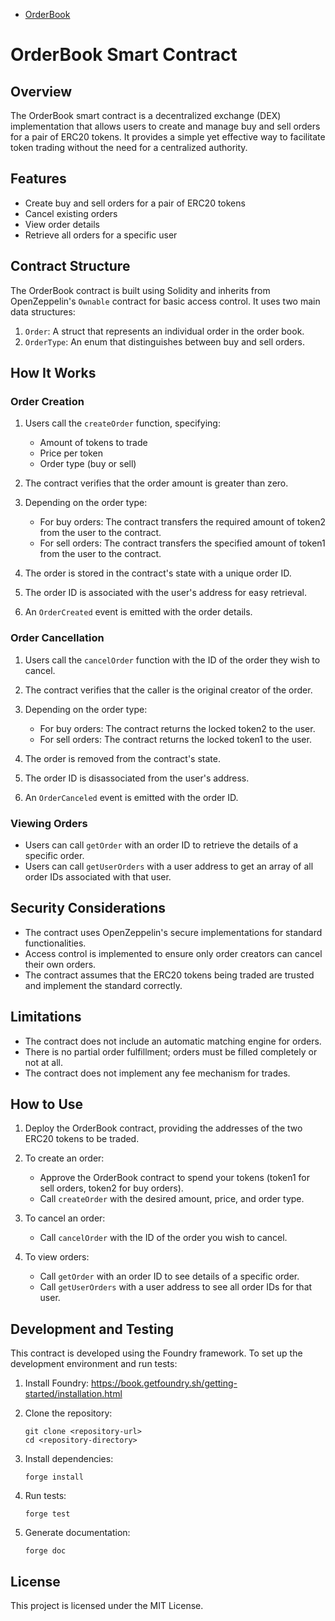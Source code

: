 - [OrderBook](./docs/src/src/OrderBook.sol/contract.OrderBook.md)

# OrderBook Smart Contract

## Overview

The OrderBook smart contract is a decentralized exchange (DEX) implementation that allows users to create and manage buy and sell orders for a pair of ERC20 tokens. It provides a simple yet effective way to facilitate token trading without the need for a centralized authority.

## Features

- Create buy and sell orders for a pair of ERC20 tokens
- Cancel existing orders
- View order details
- Retrieve all orders for a specific user

## Contract Structure

The OrderBook contract is built using Solidity and inherits from OpenZeppelin's `Ownable` contract for basic access control. It uses two main data structures:

1. `Order`: A struct that represents an individual order in the order book.
2. `OrderType`: An enum that distinguishes between buy and sell orders.

## How It Works

### Order Creation

1. Users call the `createOrder` function, specifying:
   - Amount of tokens to trade
   - Price per token
   - Order type (buy or sell)

2. The contract verifies that the order amount is greater than zero.

3. Depending on the order type:
   - For buy orders: The contract transfers the required amount of token2 from the user to the contract.
   - For sell orders: The contract transfers the specified amount of token1 from the user to the contract.

4. The order is stored in the contract's state with a unique order ID.

5. The order ID is associated with the user's address for easy retrieval.

6. An `OrderCreated` event is emitted with the order details.

### Order Cancellation

1. Users call the `cancelOrder` function with the ID of the order they wish to cancel.

2. The contract verifies that the caller is the original creator of the order.

3. Depending on the order type:
   - For buy orders: The contract returns the locked token2 to the user.
   - For sell orders: The contract returns the locked token1 to the user.

4. The order is removed from the contract's state.

5. The order ID is disassociated from the user's address.

6. An `OrderCanceled` event is emitted with the order ID.

### Viewing Orders

- Users can call `getOrder` with an order ID to retrieve the details of a specific order.
- Users can call `getUserOrders` with a user address to get an array of all order IDs associated with that user.

## Security Considerations

- The contract uses OpenZeppelin's secure implementations for standard functionalities.
- Access control is implemented to ensure only order creators can cancel their own orders.
- The contract assumes that the ERC20 tokens being traded are trusted and implement the standard correctly.

## Limitations

- The contract does not include an automatic matching engine for orders.
- There is no partial order fulfillment; orders must be filled completely or not at all.
- The contract does not implement any fee mechanism for trades.

## How to Use

1. Deploy the OrderBook contract, providing the addresses of the two ERC20 tokens to be traded.

2. To create an order:
   - Approve the OrderBook contract to spend your tokens (token1 for sell orders, token2 for buy orders).
   - Call `createOrder` with the desired amount, price, and order type.

3. To cancel an order:
   - Call `cancelOrder` with the ID of the order you wish to cancel.

4. To view orders:
   - Call `getOrder` with an order ID to see details of a specific order.
   - Call `getUserOrders` with a user address to see all order IDs for that user.

## Development and Testing

This contract is developed using the Foundry framework. To set up the development environment and run tests:

1. Install Foundry: https://book.getfoundry.sh/getting-started/installation.html

2. Clone the repository:
   ```
   git clone <repository-url>
   cd <repository-directory>
   ```

3. Install dependencies:
   ```
   forge install
   ```

4. Run tests:
   ```
   forge test
   ```

5. Generate documentation:
   ```
   forge doc
   ```

## License

This project is licensed under the MIT License.